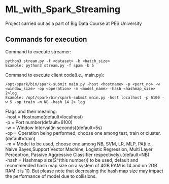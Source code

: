 # ML_with_Spark_Streaming
Project carried out as a part of Big Data Course at PES University

## Commands for execution

Command to execute streamer:
```console
python3 stream.py -f <dataset> -b <batch_size>
Example: python3 stream.py -f spam -b 5
```

Command to execute client code(i.e., main.py):
```console
/opt/spark/bin/spark-submit main.py -host <hostname> -p <port_no> -w <window_size> -op <operation> -m <model_name> -hash <hashmap_size> 2>log
Example: /opt/spark/bin/spark-submit main.py -host localhost -p 6100 -w 5 -op train -m NB -hash 14 2> log
```
Flags and their meaning:    
-host = Hostname(default=localhost)    
-p = Port number(default=6100)    
-w = Window Interval(in seconds)(default=5s)     
-op = Operation being performed, choose one among test, train or cluster.(default=train)     
-m = Model to be used, choose one among NB, SVM, LR, MLP, PA(i.e., Naive Bayes,Support Vector Machine, Logistic Regression, Multi Layer Perceptron, Passive Aggressive Classifier respectively).(default=NB)   
-hash = Hashmap size(2^(this number)) to be used, default and recommended hash map size on a system of 4GB RAM is 14 and on 2GB RAM it is 10. But please note that decreasing the hash map size may impact the performance of model due to collisions.
